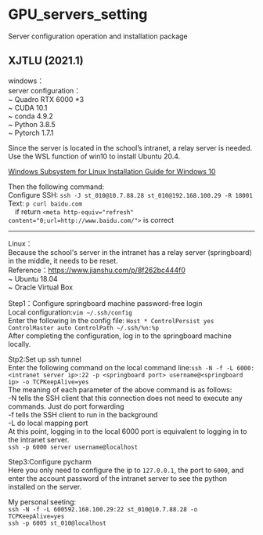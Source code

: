 # GPU_servers_setting
Server configuration operation and installation package

## XJTLU (2021.1)
windows：  
server configuration：  
~  Quadro RTX 6000 *3  
~  CUDA 10.1  
~  conda 4.9.2  
~  Python 3.8.5  
~  Pytorch 1.7.1  

Since the server is located in the school’s intranet, a relay server is needed. Use the WSL function of win10 to install Ubuntu 20.4.
 
[Windows Subsystem for Linux Installation Guide for Windows 10](https://docs.microsoft.com/zh-cn/windows/wsl/install-win10)

Then the following command:  
Configure SSH: `ssh -J st_010@10.7.88.28 st_010@192.168.100.29 -R 18001`
Text: `p curl baidu.com `   
&ensp;&ensp;if return `<meta http-equiv="refresh" content="0;url=http://www.baidu.com/">` is correct

----

Linux：  
Because the school's server in the intranet has a relay server (springboard) in the middle, it needs to be reset.  
Reference：https://www.jianshu.com/p/8f262bc444f0  
~ Ubuntu 18.04  
~ Oracle Virtual Box  

Step1：Configure springboard machine password-free login  
Local configuration:`vim ~/.ssh/config `  
Enter the following in the config file: 
`Host *
    ControlPersist yes
    ControlMaster auto
    ControlPath ~/.ssh/%n:%p`  
After completing the configuration, log in to the springboard machine locally.  

Stp2:Set up ssh tunnel  
Enter the following command on the local command line:`ssh -N -f -L 6000:<intranet server ip>:22 -p <springboard port> username@<springboard ip> -o TCPKeepAlive=yes`  
The meaning of each parameter of the above command is as follows:  
-N tells the SSH client that this connection does not need to execute any commands. Just do port forwarding  
-f tells the SSH client to run in the background  
-L do local mapping port  
At this point, logging in to the local 6000 port is equivalent to logging in to the intranet server.  
`ssh -p 6000 server username@localhost`  

Step3:Configure pycharm  
Here you only need to configure the ip to `127.0.0.1`, the port to `6000`, and enter the account password of the intranet server to see the python installed on the server.  
  
My personal seeting:  
`ssh -N -f -L 600592.168.100.29:22 st_010@10.7.88.28 -o TCPKeepAlive=yes`  
`ssh -p 6005 st_010@localhost`




